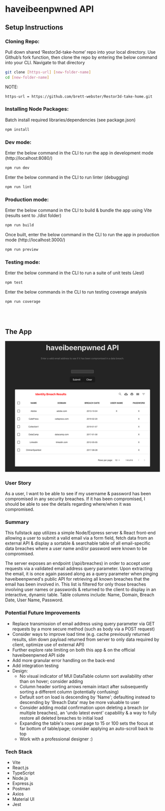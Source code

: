 # haveibeenpwned API

## Setup Instructions

### Cloning Repo:

Pull down shared ‘Restor3d-take-home’ repo into your local directory. Use Github’s fork function, then clone the repo by entering the below command into your CLI. Navigate to that directory

```bash
git clone [https-url] [new-folder-name]
cd [new-folder-name]
```

NOTE:

```bash
https-url = https://github.com/brett-webster/Restor3d-take-home.git
```

### Installing Node Packages:

Batch install required libraries/dependencies (see package.json)

```bash
npm install
```

### Dev mode:

Enter the below command in the CLI to run the app in development mode (http://localhost:8080/)

```bash
npm run dev
```

Enter the below command in the CLI to run linter (debugging)

```bash
npm run lint
```

### Production mode:

Enter the below command in the CLI to build & bundle the app using Vite (results sent to ./dist folder)

```bash
npm run build
```

Once built, enter the below command in the CLI to run the app in production mode (http://localhost:3000/)

```bash
npm run preview
```

### Testing mode:

Enter the below command in the CLI to run a suite of unit tests (Jest)

```bash
npm test
```

Enter the below commands in the CLI to run testing coverage analysis

```bash
npm run coverage
```

<br> </br>

## The App

<p align="center">
  <img width="1200" src="public/haveibeenpwned-API-screenshot.png">
</p>

### User Story

As a user, I want to be able to see if my username & password has been compromised in any security breaches. If it has been compromised, I should be able to see the details regarding where/when it was compromised.

### Summary

This fullstack app utilizes a simple Node/Express server & React front-end allowing a user to submit a valid email via a form field, fetch data from an external API & display a sortable & searchable table of all email-specific data breaches where a user name and/or password were known to be compromised.

The server exposes an endpoint (/api/breaches) in order to accept user requests via a validated email address query parameter. Upon extracting the email, it is once again passed along as a query parameter when pinging haveibeenpwned's public API for retrieving all known breaches that the email has been involved in. This list is filtered for only those breaches involving user names or passwords & returned to the client to display in an interactive, dynamic table. Table columns include: Name, Domain, Breach Date, User Name, Password.

### Potential Future Improvements

- Replace transmission of email address using query parameter via GET requests by a more secure method (such as body via a POST request)
- Consider ways to improve load time (e.g. cache previously returned results, slim down payload returned from server to only data required by client, optimize use of external API)
- Further explore rate limiting on both this app & on the official haveibeenpwned API side
- Add more granular error handling on the back-end
- Add integration testing
- Design:
  - No visual indicator of MUI DataTable column sort availability other than on hover; consider adding
  - Column header sorting arrows remain intact after subsequently sorting a different column (potentially confusing)
  - Default sort on load is descending by 'Name'; defaulting instead to descending by 'Breach Data' may be more valuable to user
  - Consider adding modal confirmation upon deleting a breach (or multiple breaches), an 'undo latest event' capability & a way to fully restore all deleted breaches to initial load
  - Expanding the table's rows per page to 15 or 100 sets the focus at far bottom of table/page; consider applying an auto-scroll back to top
  - Work with a professional designer :)

### Tech Stack

- Vite
- React.js
- TypeScript
- Node.js
- Express.js
- Postman
- Axios
- Material UI
- Jest
